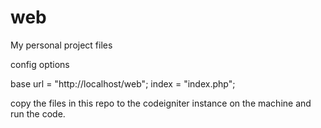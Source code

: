 # web
My personal project files

config options

base url  = "http://localhost/web";
index = "index.php";

copy the files in this repo to the codeigniter instance on the machine and run the code.
